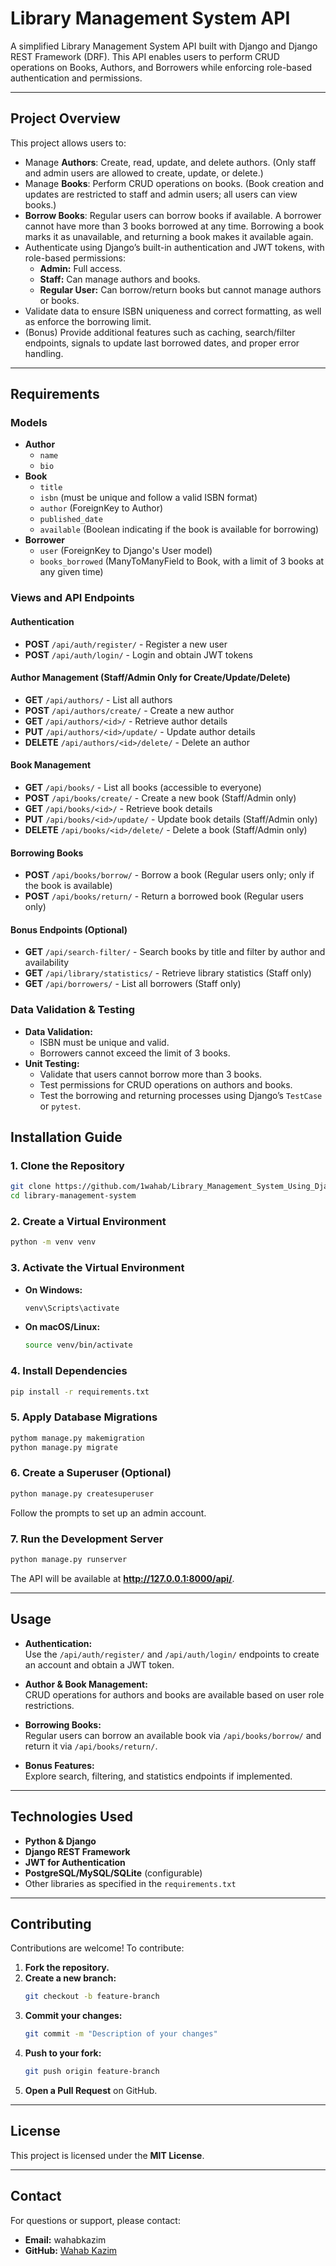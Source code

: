 # Library Management System API

A simplified Library Management System API built with Django and Django REST Framework (DRF). This API enables users to perform CRUD operations on Books, Authors, and Borrowers while enforcing role-based authentication and permissions.

---

## Project Overview

This project allows users to:
- Manage **Authors**: Create, read, update, and delete authors. (Only staff and admin users are allowed to create, update, or delete.)
- Manage **Books**: Perform CRUD operations on books. (Book creation and updates are restricted to staff and admin users; all users can view books.)
- **Borrow Books**: Regular users can borrow books if available. A borrower cannot have more than 3 books borrowed at any time. Borrowing a book marks it as unavailable, and returning a book makes it available again.
- Authenticate using Django’s built-in authentication and JWT tokens, with role-based permissions:
  - **Admin:** Full access.
  - **Staff:** Can manage authors and books.
  - **Regular User:** Can borrow/return books but cannot manage authors or books.
- Validate data to ensure ISBN uniqueness and correct formatting, as well as enforce the borrowing limit.
- (Bonus) Provide additional features such as caching, search/filter endpoints, signals to update last borrowed dates, and proper error handling.

---

## Requirements

### Models
- **Author**
  - `name`
  - `bio`
- **Book**
  - `title`
  - `isbn` (must be unique and follow a valid ISBN format)
  - `author` (ForeignKey to Author)
  - `published_date`
  - `available` (Boolean indicating if the book is available for borrowing)
- **Borrower**
  - `user` (ForeignKey to Django's User model)
  - `books_borrowed` (ManyToManyField to Book, with a limit of 3 books at any given time)

### Views and API Endpoints

#### Authentication
- **POST** `/api/auth/register/` - Register a new user
- **POST** `/api/auth/login/` - Login and obtain JWT tokens

#### Author Management (Staff/Admin Only for Create/Update/Delete)
- **GET** `/api/authors/` - List all authors
- **POST** `/api/authors/create/` - Create a new author
- **GET** `/api/authors/<id>/` - Retrieve author details
- **PUT** `/api/authors/<id>/update/` - Update author details
- **DELETE** `/api/authors/<id>/delete/` - Delete an author

#### Book Management
- **GET** `/api/books/` - List all books (accessible to everyone)
- **POST** `/api/books/create/` - Create a new book (Staff/Admin only)
- **GET** `/api/books/<id>/` - Retrieve book details
- **PUT** `/api/books/<id>/update/` - Update book details (Staff/Admin only)
- **DELETE** `/api/books/<id>/delete/` - Delete a book (Staff/Admin only)

#### Borrowing Books
- **POST** `/api/books/borrow/` - Borrow a book (Regular users only; only if the book is available)
- **POST** `/api/books/return/` - Return a borrowed book (Regular users only)

#### Bonus Endpoints (Optional)
- **GET** `/api/search-filter/` - Search books by title and filter by author and availability
- **GET** `/api/library/statistics/` - Retrieve library statistics (Staff only)
- **GET** `/api/borrowers/` - List all borrowers (Staff only)

### Data Validation & Testing
- **Data Validation:**  
  - ISBN must be unique and valid.
  - Borrowers cannot exceed the limit of 3 books.
- **Unit Testing:**  
  - Validate that users cannot borrow more than 3 books.
  - Test permissions for CRUD operations on authors and books.
  - Test the borrowing and returning processes using Django’s `TestCase` or `pytest`.



## Installation Guide

### 1. Clone the Repository
```bash
git clone https://github.com/1wahab/Library_Management_System_Using_Django_Rest_Framework.git
cd library-management-system
```

### 2. Create a Virtual Environment
```bash
python -m venv venv
```

### 3. Activate the Virtual Environment
- **On Windows:**
  ```bash
  venv\Scripts\activate
  ```
- **On macOS/Linux:**
  ```bash
  source venv/bin/activate
  ```

### 4. Install Dependencies
```bash
pip install -r requirements.txt
```

### 5. Apply Database Migrations
```bash
pythom manage.py makemigration
python manage.py migrate
```

### 6. Create a Superuser (Optional)
```bash
python manage.py createsuperuser
```
Follow the prompts to set up an admin account.

### 7. Run the Development Server
```bash
python manage.py runserver
```
The API will be available at **http://127.0.0.1:8000/api/**.

---

## Usage

- **Authentication:**  
  Use the `/api/auth/register/` and `/api/auth/login/` endpoints to create an account and obtain a JWT token.

- **Author & Book Management:**  
  CRUD operations for authors and books are available based on user role restrictions.

- **Borrowing Books:**  
  Regular users can borrow an available book via `/api/books/borrow/` and return it via `/api/books/return/`.

- **Bonus Features:**  
  Explore search, filtering, and statistics endpoints if implemented.

---

## Technologies Used
- **Python & Django**
- **Django REST Framework**
- **JWT for Authentication**
- **PostgreSQL/MySQL/SQLite** (configurable)
- Other libraries as specified in the `requirements.txt`

---

## Contributing

Contributions are welcome! To contribute:

1. **Fork the repository.**
2. **Create a new branch:**
   ```bash
   git checkout -b feature-branch
   ```
3. **Commit your changes:**
   ```bash
   git commit -m "Description of your changes"
   ```
4. **Push to your fork:**
   ```bash
   git push origin feature-branch
   ```
5. **Open a Pull Request** on GitHub.

---

## License

This project is licensed under the **MIT License**.

---

## Contact

For questions or support, please contact:
- **Email:** wahabkazim
- **GitHub:** [Wahab Kazim](https://github.com/1wahab)
